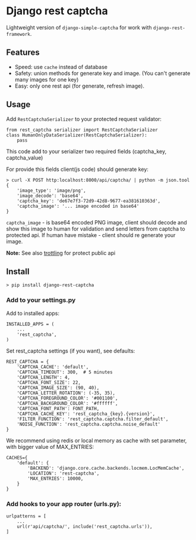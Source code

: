 # Django rest captcha

Lightweight version of `django-simple-captcha` for work with `django-rest-framework`.


## Features

- Speed: use `cache` instead of database
- Safety: union methods for generate key and image. (You can't generate many images for one key)
- Easy: only one rest api (for generate, refresh image).


## Usage
Add `RestCaptchaSerializer` to your protected request validator:
```
from rest_captcha serializer import RestCaptchaSerializer
class HumanOnlyDataSerializer(RestCaptchaSerializer):
    pass
```
This code add to your serializer two required fields (captcha_key, captcha_value)


For provide this fields client(js code) should generate key:
```
> curl -X POST http:localhost:8000/api/captcha/ | python -m json.tool
{
    'image_type': 'image/png',
    'image_decode': 'base64',
    'captcha_key': 'de67e7f3-72d9-42d8-9677-ea381610363d',
    'captcha_image': '... image encoded in base64'
}
```
`captcha_image` - is base64 encoded PNG image, client should decode and show this image to human for validation and send letters from captcha to protected api.
If human have mistake - client should re generate your image.

**Note:** See also [trottling](https://www.django-rest-framework.org/api-guide/throttling/) for protect public api


## Install
```
> pip install django-rest-captcha
```

### Add to your settings.py
Add to installed apps:
```
INSTALLED_APPS = (
    ...
    'rest_captcha',
)
```

Set rest_captcha settings (if you want), see defaults:
```
REST_CAPTCHA = {
    'CAPTCHA_CACHE': 'default',
    'CAPTCHA_TIMEOUT': 300,  # 5 minutes
    'CAPTCHA_LENGTH': 4,
    'CAPTCHA_FONT_SIZE': 22,
    'CAPTCHA_IMAGE_SIZE': (90, 40),
    'CAPTCHA_LETTER_ROTATION': (-35, 35),
    'CAPTCHA_FOREGROUND_COLOR': '#001100',
    'CAPTCHA_BACKGROUND_COLOR': '#ffffff',
    'CAPTCHA_FONT_PATH': FONT_PATH,
    'CAPTCHA_CACHE_KEY': 'rest_captcha_{key}.{version}',
    'FILTER_FUNCTION': 'rest_captcha.captcha.filter_default',
    'NOISE_FUNCTION': 'rest_captcha.captcha.noise_default'
}
```

We recommend using redis or local memory as cache with set parameter, with bigger value of MAX_ENTRIES:
```
CACHES={
    'default': {
        'BACKEND': 'django.core.cache.backends.locmem.LocMemCache',
        'LOCATION': 'rest-captcha',
        'MAX_ENTRIES': 10000,
    }
}
```

### Add hooks to your app router (urls.py):
```
urlpatterns = [
    ...
    url(r'api/captcha/', include('rest_captcha.urls')),
]
```
